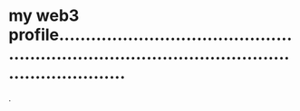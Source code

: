 # my web3 profile.......................................................................................................................
.
